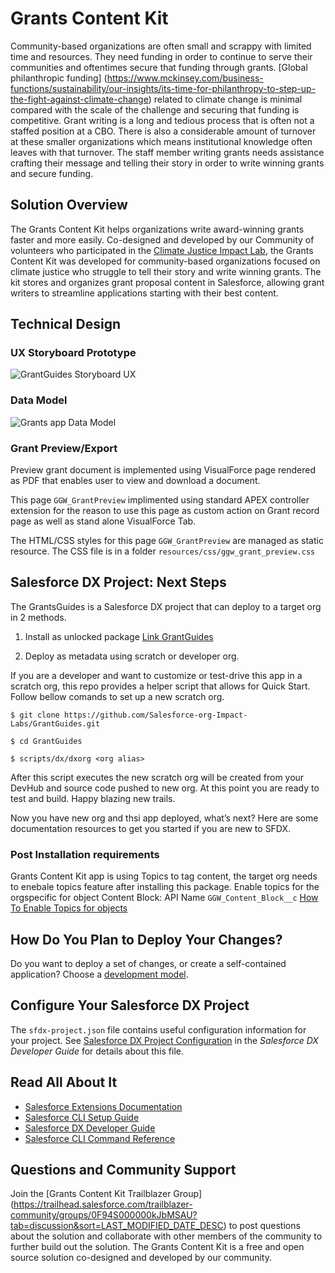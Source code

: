 # Grants Content Kit

Community-based organizations are often small and scrappy with limited time and resources. They need funding in order to continue to serve their communities and oftentimes secure that funding through grants. [Global philanthropic funding] (https://www.mckinsey.com/business-functions/sustainability/our-insights/its-time-for-philanthropy-to-step-up-the-fight-against-climate-change) related to climate change is minimal compared with the scale of the challenge and securing that funding is competitive. Grant writing is a long and tedious process that is often not a staffed position at a CBO. There is also a considerable amount of turnover at these smaller organizations which means institutional knowledge often leaves with that turnover. The staff member writing grants needs assistance crafting their message and telling their story in order to write winning grants and secure funding. 

## Solution Overview 

The Grants Content Kit helps organizations write award-winning grants faster and more easily. Co-designed and developed by our Community of volunteers who participated in the [Climate Justice Impact Lab](https://www.salesforce.org/blog/impact-labs-three-climate-justice/?_ga=2.248248132.297731808.1659462956-2124390505.1659462956), the Grants Content Kit was developed for community-based organizations focused on climate justice who struggle to tell their story and write winning grants. The kit stores and organizes grant proposal content in Salesforce, allowing grant writers to streamline applications starting with their best content. 

## Technical Design

### UX Storyboard Prototype

![GrantGuides Storyboard UX](https://github.com/Salesforce-org-Impact-Labs/GrantGuides/blob/main/images/GrantGuides_Storyboard_Flow.png)

### Data Model

![Grants app Data Model](https://github.com/Salesforce-org-Impact-Labs/GrantGuides/blob/main/images/Grants_App_Data_Model.png?raw=true)

### Grant Preview/Export
Preview grant document is implemented using VisualForce page rendered as PDF that enables user to view and download a document.

This page `GGW_GrantPreview` implimented using standard APEX controller extension for the reason to use this page as custom action on Grant record page as well as stand alone VisualForce Tab.

The HTML/CSS styles for this page `GGW_GrantPreview` are managed as static resource. The CSS file is in a folder `resources/css/ggw_grant_preview.css`

## Salesforce DX Project: Next Steps

The GrantsGuides is a Salesforce DX project that can deploy to a target org in 2 methods.

1. Install as unlocked package [Link GrantGuides](TBD)


2. Deploy as metadata using scratch or developer org.

If you are a developer and want to customize or test-drive this app in a scratch org, this repo provides a helper script that allows for Quick Start. Follow bellow comands to set up a new scratch org.

```
$ git clone https://github.com/Salesforce-org-Impact-Labs/GrantGuides.git

$ cd GrantGuides

$ scripts/dx/dxorg <org alias>
```
After this script executes the new scratch org will be created from your DevHub and source code pushed to new org. At this point you are ready to test and build. Happy blazing new trails.

Now you have new org and thsi app deployed, what’s next? Here are some documentation resources to get you started if you are new to SFDX.

### Post Installation requirements
Grants Content Kit app is using Topics to tag content, the target org needs to enebale topics feature after installing this package. Enable topics for the orgspecific for object Content Block: API Name `GGW_Content_Block__c` [How To Enable Topics for objects](https://help.salesforce.com/s/articleView?id=sf.knowledge_topics.htm&type=5)

## How Do You Plan to Deploy Your Changes?

Do you want to deploy a set of changes, or create a self-contained application? Choose a [development model](https://developer.salesforce.com/tools/vscode/en/user-guide/development-models).

## Configure Your Salesforce DX Project

The `sfdx-project.json` file contains useful configuration information for your project. See [Salesforce DX Project Configuration](https://developer.salesforce.com/docs/atlas.en-us.sfdx_dev.meta/sfdx_dev/sfdx_dev_ws_config.htm) in the _Salesforce DX Developer Guide_ for details about this file.

## Read All About It

- [Salesforce Extensions Documentation](https://developer.salesforce.com/tools/vscode/)
- [Salesforce CLI Setup Guide](https://developer.salesforce.com/docs/atlas.en-us.sfdx_setup.meta/sfdx_setup/sfdx_setup_intro.htm)
- [Salesforce DX Developer Guide](https://developer.salesforce.com/docs/atlas.en-us.sfdx_dev.meta/sfdx_dev/sfdx_dev_intro.htm)
- [Salesforce CLI Command Reference](https://developer.salesforce.com/docs/atlas.en-us.sfdx_cli_reference.meta/sfdx_cli_reference/cli_reference.htm)

## Questions and Community Support
Join the [Grants Content Kit Trailblazer Group] (https://trailhead.salesforce.com/trailblazer-community/groups/0F94S000000kJbMSAU?tab=discussion&sort=LAST_MODIFIED_DATE_DESC) to post questions about the solution and collaborate with other members of the community to further build out the solution. The Grants Content Kit is a free and open source solution co-designed and developed by our community. 
